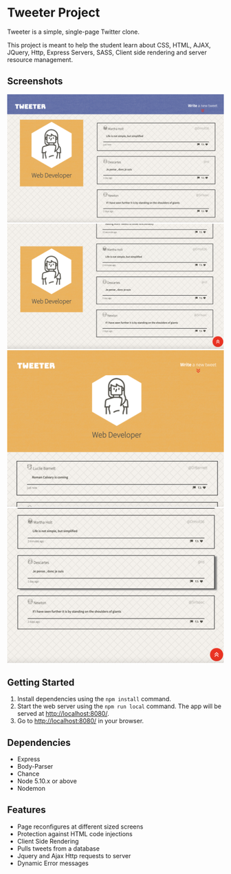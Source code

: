 # Tweeter Project

Tweeter is a simple, single-page Twitter clone.

This project is meant to help the student learn about CSS, HTML, AJAX,
JQuery, Http, Express Servers, SASS, Client side rendering and server resource management.

## Screenshots

!["Large Screen"](./resources/images/largeScreen.png)
!["Large Screen Scrolled down"](./resources/images/largeScreenScroll.png)
!["Small Screen"](./resources/images/smallScreen.png)
!["Small Screen Scrolled Down"](./resources/images/smallScreenScroll.png)


## Getting Started

1. Install dependencies using the `npm install` command.
2. Start the web server using the `npm run local` command. The app will be served at <http://localhost:8080/>.
3. Go to <http://localhost:8080/> in your browser.

## Dependencies

- Express
- Body-Parser
- Chance
- Node 5.10.x or above
- Nodemon

## Features
- Page reconfigures at different sized screens
- Protection against HTML code injections
- Client Side Rendering
- Pulls tweets from a database
- Jquery and Ajax Http requests to server
- Dynamic Error messages
